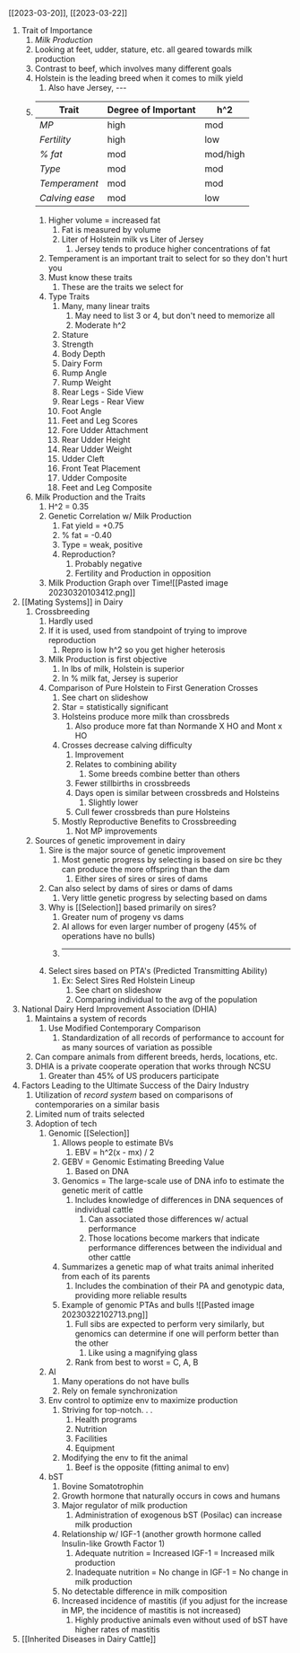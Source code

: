 [[2023-03-20]], [[2023-03-22]]

1. Trait of Importance
	1. *Milk Production*
	2. Looking at feet, udder, stature, etc. all geared towards milk production
	3. Contrast to beef, which involves many different goals
	4. Holstein is the leading breed when it comes to milk yield
		1. Also have Jersey, ---
	5. |Trait | Degree of Important | h^2|
	    |----- | ------------------------ | -----|
	    |*MP* | high | mod|
	    |*Fertility* | high | low|
	    |*% fat* | mod | mod/high|
	    |*Type* | mod | mod|
	    |*Temperament* | mod | mod|
	    |*Calving ease* | mod | low|
		1. Higher volume = increased fat
			1. Fat is measured by volume
			2. Liter of Holstein milk vs Liter of Jersey 
				1. Jersey tends to produce higher concentrations of fat
		2. Temperament is an important trait to select for so they don't hurt you
		3. Must know these traits
			1. These are the traits we select for 
		4. Type Traits 
			1. Many, many linear traits 
				1. May need to list 3 or 4, but don't need to memorize all 
				2. Moderate h^2
			2. Stature
			3. Strength
			4. Body Depth
			5. Dairy Form
			6. Rump Angle
			7. Rump Weight
			8. Rear Legs - Side View
			9. Rear Legs - Rear View
			10. Foot Angle
			11. Feet and Leg Scores 
			12. Fore Udder Attachment
			13. Rear Udder Height
			14. Rear Udder Weight
			15. Udder Cleft
			16. Front Teat Placement
			17. Udder Composite
			18. Feet and Leg Composite
	6. Milk Production and the Traits
		1. H^2 = 0.35
		2. Genetic Correlation w/ Milk Production
			1. Fat yield = +0.75
			2. % fat = -0.40
			3. Type = weak, positive
			4. Reproduction?
				1. Probably negative
				2. Fertility and Production in opposition
		3. Milk Production Graph over Time![[Pasted image 20230320103412.png]]
2. [[Mating Systems]] in Dairy
	1. Crossbreeding
		1. Hardly used
		2. If it is used, used from standpoint of trying to improve reproduction
			1. Repro is low h^2 so you get higher heterosis
		3. Milk Production is first objective
			1. In lbs of milk, Holstein is superior
			2. In % milk fat, Jersey is superior 
		4. Comparison of Pure Holstein to First Generation Crosses 
			1. See chart on slideshow
			2. Star = statistically significant
			3. Holsteins produce more milk than crossbreds 
				1. Also produce more fat than Normande X HO and Mont x HO
			4. Crosses decrease calving difficulty
				1. Improvement
				2. Relates to combining ability
					1. Some breeds combine better than others
				3. Fewer stillbirths in crossbreeds
				4. Days open is similar between crossbreds and Holsteins 
					1. Slightly lower
				5. Cull fewer crossbreds than pure Holsteins 
			5. Mostly Reproductive Benefits to Crossbreeding
				1. Not MP improvements
	2. Sources of genetic improvement in dairy
		1. Sire is the major source of genetic improvement
			1. Most genetic progress by selecting is based on sire bc they can produce the more offspring than the dam
				1. Either sires of sires or sires of dams
		2. Can also select by dams of sires or dams of dams
			1. Very little genetic progress by selecting based on dams
		3. Why is [[Selection]] based primarily on sires?
			1. Greater num of progeny vs dams
			2. AI allows for even larger number of progeny (45% of operations have no bulls)
			3. ---
		4. Select sires based on PTA's (Predicted Transmitting Ability)
			1. Ex: Select Sires Red Holstein Lineup
				1. See chart on slideshow
				2. Comparing individual to the avg of the population
3. National Dairy Herd Improvement Association (DHIA)
	1. Maintains a system of records
		1. Use Modified Contemporary Comparison
			1. Standardization of all records of performance to account for as many sources of variation as possible
	2. Can compare animals from different breeds, herds, locations, etc.
	3. DHIA is a private cooperate operation that works through NCSU
		1. Greater than 45% of US producers participate
4. Factors Leading to the Ultimate Success of the Dairy Industry
	1. Utilization of *record system* based on comparisons of contemporaries on a similar basis
	2. Limited num of traits selected
	3. Adoption of tech
		1. Genomic [[Selection]]
			1. Allows people to estimate BVs
				1. EBV = h^2(x - mx) / 2
			2. GEBV = Genomic Estimating Breeding Value
				1. Based on DNA
			3. Genomics = The large-scale use of DNA info to estimate the genetic merit of cattle
				1. Includes knowledge of differences in DNA sequences of individual cattle 
					1. Can associated those differences w/ actual performance
					2. Those locations become markers that indicate performance differences between the individual and other cattle
			4. Summarizes a genetic map of what traits animal inherited from each of its parents
				1. Includes the combination of their PA and genotypic data, providing more reliable results
			5. Example of genomic PTAs and bulls ![[Pasted image 20230322102713.png]]
				1. Full sibs are expected to perform very similarly, but genomics can determine if one will perform better than the other
					1. Like using a magnifying glass 
				2. Rank from best to worst = C, A, B
		2. AI
			1. Many operations do not have bulls
			2. Rely on female synchronization
		3. Env control to optimize env to maximize production
			1. Striving for top-notch. . .
				1. Health programs
				2. Nutrition
				3. Facilities
				4. Equipment
			2. Modifying the env to fit the animal 
				1. Beef is the opposite (fitting animal to env)
		4. bST 
			1. Bovine Somatotrophin 
			2. Growth hormone that naturally occurs in cows and humans 
			3. Major regulator of milk production
				1. Administration of exogenous bST (Posilac) can increase milk production 
			4. Relationship w/ IGF-1 (another growth hormone called Insulin-like Growth Factor 1)
				1. Adequate nutrition = Increased IGF-1 = Increased milk production
				2. Inadequate nutrition = No change in IGF-1 = No change in milk production
			5. No detectable difference in milk composition 
			6. Increased incidence of mastitis (if you adjust for the increase in MP, the incidence of mastitis is not increased)
				1. Highly productive animals even without used of bST have higher rates of mastitis 
5. [[Inherited Diseases in Dairy Cattle]]